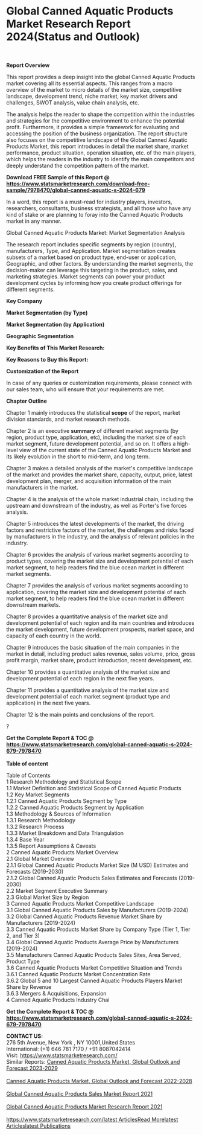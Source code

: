 <h1>Global Canned Aquatic Products Market Research Report 2024(Status and Outlook)</h1><br/><p><strong>Report Overview</strong></p><p>This report provides a deep insight into the global Canned Aquatic Products market covering all its essential aspects. This ranges from a macro overview of the market to micro details of the market size, competitive landscape, development trend, niche market, key market drivers and challenges, SWOT analysis, value chain analysis, etc.</p><p>The analysis helps the reader to shape the competition within the industries and strategies for the competitive environment to enhance the potential profit. Furthermore, it provides a simple framework for evaluating and accessing the position of the business organization. The report structure also focuses on the competitive landscape of the Global Canned Aquatic Products Market, this report introduces in detail the market share, market performance, product situation, operation situation, etc. of the main players, which helps the readers in the industry to identify the main competitors and deeply understand the competition pattern of the market.</p><p><strong>Download FREE Sample of this Report @ <a href="https://www.statsmarketresearch.com/download-free-sample/7978470/global-canned-aquatic-s-2024-679">https://www.statsmarketresearch.com/download-free-sample/7978470/global-canned-aquatic-s-2024-679</a></strong></p><p>In a word, this report is a must-read for industry players, investors, researchers, consultants, business strategists, and all those who have any kind of stake or are planning to foray into the Canned Aquatic Products market in any manner.</p><p>Global Canned Aquatic Products Market: Market Segmentation Analysis</p><p>The research report includes specific segments by region (country), manufacturers, Type, and Application. Market segmentation creates subsets of a market based on product type, end-user or application, Geographic, and other factors. By understanding the market segments, the decision-maker can leverage this targeting in the product, sales, and marketing strategies. Market segments can power your product development cycles by informing how you create product offerings for different segments.</p><p><strong>Key Company</strong></p><p><strong>Market Segmentation (by Type)</strong></p><p><strong>Market Segmentation (<strong>by Application</strong>)</strong></p><p><strong>Geographic Segmentation</strong></p><p><strong>Key Benefits of This Market Research:</strong></p><p><strong>Key <strong>Reasons to Buy</strong> this Report:</strong></p><p><strong>Customization of the Report</strong></p><p>In case of any queries or customization requirements, please connect with our sales team, who will ensure that your requirements are met.</p><p><strong>Chapter Outline</strong></p><p>Chapter 1 mainly introduces the statistical <strong>scope</strong> of the report, market division standards, and market research methods.</p><p>Chapter 2 is an executive <strong>summary</strong> of different market segments (by region, product type, application, etc), including the market size of each market segment, future development potential, and so on. It offers a high-level view of the current state of the Canned Aquatic Products Market and its likely evolution in the short to mid-term, and long term.</p><p>Chapter 3 makes a detailed analysis of the market's competitive landscape of the market and provides the market share, capacity, output, price, latest development plan, merger, and acquisition information of the main manufacturers in the market.</p><p>Chapter 4 is the analysis of the whole market industrial chain, including the upstream and downstream of the industry, as well as Porter's five forces analysis.</p><p>Chapter 5 introduces the latest developments of the market, the driving factors and restrictive factors of the market, the challenges and risks faced by manufacturers in the industry, and the analysis of relevant policies in the industry.</p><p>Chapter 6 provides the analysis of various market segments according to product types, covering the market size and development potential of each market segment, to help readers find the blue ocean market in different market segments.</p><p>Chapter 7 provides the analysis of various market segments according to application, covering the market size and development potential of each market segment, to help readers find the blue ocean market in different downstream markets.</p><p>Chapter 8 provides a quantitative analysis of the market size and development potential of each region and its main countries and introduces the market development, future development prospects, market space, and capacity of each country in the world.</p><p>Chapter 9 introduces the basic situation of the main companies in the market in detail, including product sales revenue, sales volume, price, gross profit margin, market share, product introduction, recent development, etc.</p><p>Chapter 10 provides a quantitative analysis of the market size and development potential of each region in the next five years.</p><p>Chapter 11 provides a quantitative analysis of the market size and development potential of each market segment (product type and application) in the next five years.</p><p>Chapter 12 is the main points and conclusions of the report.</p><p>? </p><div><b>Get the Complete Report & TOC @ <a href="https://www.statsmarketresearch.com/global-canned-aquatic-s-2024-679-7978470">https://www.statsmarketresearch.com/global-canned-aquatic-s-2024-679-7978470</a></b></div><br><b>Table of content</b><p>Table of Contents<br />1 Research Methodology and Statistical Scope<br />1.1 Market Definition and Statistical Scope of Canned Aquatic Products<br />1.2 Key Market Segments<br />1.2.1 Canned Aquatic Products Segment by Type<br />1.2.2 Canned Aquatic Products Segment by Application<br />1.3 Methodology & Sources of Information<br />1.3.1 Research Methodology<br />1.3.2 Research Process<br />1.3.3 Market Breakdown and Data Triangulation<br />1.3.4 Base Year<br />1.3.5 Report Assumptions & Caveats<br />2 Canned Aquatic Products Market Overview<br />2.1 Global Market Overview<br />2.1.1 Global Canned Aquatic Products Market Size (M USD) Estimates and Forecasts (2019-2030)<br />2.1.2 Global Canned Aquatic Products Sales Estimates and Forecasts (2019-2030)<br />2.2 Market Segment Executive Summary<br />2.3 Global Market Size by Region<br />3 Canned Aquatic Products Market Competitive Landscape<br />3.1 Global Canned Aquatic Products Sales by Manufacturers (2019-2024)<br />3.2 Global Canned Aquatic Products Revenue Market Share by Manufacturers (2019-2024)<br />3.3 Canned Aquatic Products Market Share by Company Type (Tier 1, Tier 2, and Tier 3)<br />3.4 Global Canned Aquatic Products Average Price by Manufacturers (2019-2024)<br />3.5 Manufacturers Canned Aquatic Products Sales Sites, Area Served, Product Type<br />3.6 Canned Aquatic Products Market Competitive Situation and Trends<br />3.6.1 Canned Aquatic Products Market Concentration Rate<br />3.6.2 Global 5 and 10 Largest Canned Aquatic Products Players Market Share by Revenue<br />3.6.3 Mergers & Acquisitions, Expansion<br />4 Canned Aquatic Products Industry Chai<br><div><b>Get the Complete Report & TOC @ <a href="https://www.statsmarketresearch.com/global-canned-aquatic-s-2024-679-7978470">https://www.statsmarketresearch.com/global-canned-aquatic-s-2024-679-7978470</a></b></div></p> <b>CONTACT US:</b><br>276 5th Avenue, New York , NY 10001,United States<br>International: (+1) 646 781 7170 / +91 8087042414<br>Visit: <a href="https://www.statsmarketresearch.com/">https://www.statsmarketresearch.com/</a><br>Similar Reports: <a href="https://www.statsmarketresearch.com/global-canned-aquatic-s-2024-679-7978470">Canned Aquatic Products Market, Global Outlook and Forecast 2023-2029</a><br/><br/><a href="https://www.statsmarketresearch.com/global-canned-aquatic-s-2024-679-7978470">Canned Aquatic Products Market, Global Outlook and Forecast 2022-2028</a><br/><br/><a href="https://www.statsmarketresearch.com/global-canned-aquatic-s-2024-679-7978470">Global Canned Aquatic Products Sales Market Report 2021</a><br/><br/><a href="https://www.statsmarketresearch.com/global-canned-aquatic-s-2024-679-7978470">Global Canned Aquatic Products Market Research Report 2021</a><br/><br/><a href="https://gyeongbokgung.com">https://www.statsmarketresearch.com/</a><a href="https://hallyeomaritime.com">latest Articles</a><a href="https://jingwansa.com">Read More</a><a href=https://nguoiviet.jp/">latest Articles</a><a href="https://www.intelmarketresearch.com/">latest Publications</a>